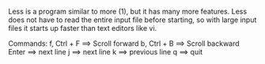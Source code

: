  Less  is a program similar to more (1), but it has many more features.  Less does not have to read the entire input file before starting, 
 so with large input files it starts up faster than text editors like vi.

Commands:
f, Ctrl + F ==>  Scroll forward
b,  Ctrl + B ==> Scroll backward
Enter ==> next line
j ==> next line
k ==> previous line
q ==> quit

